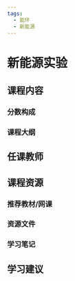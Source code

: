 ```yaml
---
tags:
  - 能环
  - 新能源
---
```


# 新能源实验

## 课程内容

### 分数构成


### 课程大纲


## 任课教师


## 课程资源

### 推荐教材/网课

### 资源文件


### 学习笔记

## 学习建议










